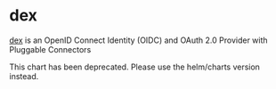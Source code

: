 # dex

[dex](https://github.com/dexidp/dex) is an OpenID Connect Identity (OIDC) and OAuth 2.0 Provider with Pluggable Connectors

This chart has been deprecated. Please use the helm/charts version instead.